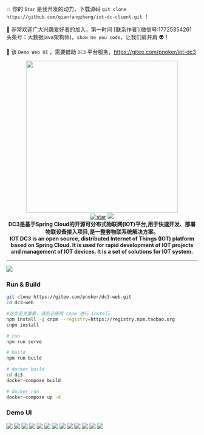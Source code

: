  :boom:  你的 `Star` 是我开发的动力，下载源码 `git clone https://github.com/qianfangzheng/iot-dc-client.git` ！  

 :rocket: 非常欢迎广大兴趣爱好者的加入，第一时间 [联系作者](微信号:17725354261 头条号：大数据java架构师)，`show me you code`，让我们肩并肩 :alien:！

 :seedling: 该 `Demo Web UI` ，需要借助 `DC3` 平台服务，https://gitee.com/pnoker/iot-dc3

<p align="center">
    <img src="./dc3/images/iot-dc3-logo.png" width="400"><br>
    <a href='https://gitee.com/pnoker/iot-dc3/stargazers'><img src='https://gitee.com/pnoker/iot-dc3/badge/star.svg?theme=gray' alt='star'></a>
	<a href="https://github.com/pnoker/iot-dc3/blob/master/LICENSE"><img src="https://img.shields.io/github/license/pnoker/iot-dc3.svg"></a>	
	<br><strong>DC3是基于Spring Cloud的开源可分布式物联网(IOT)平台,用于快速开发、部署物联设备接入项目,是一整套物联系统解决方案。<br>IOT DC3 is an open source, distributed Internet of Things (IOT) platform based on Spring Cloud. It is used for rapid development of IOT projects and management of IOT devices. It is a set of solutions for IOT system.</strong>
</p>

------

![](./dc3/images/web-all.png)

### Run & Build 

```bash
git clone https://gitee.com/pnoker/dc3-web.git
cd dc3-web

#这步至关重要，请务必使用 cnpm 进行 install
npm install -g cnpm --registry=https://registry.npm.taobao.org
cnpm install

# run
npm run serve

# build 
npm run build

# docker build
cd dc3
docker-compose build

# docker run 
docker-compose up -d
```



### Demo UI 

![](./dc3/images/demo/1.png)
![](./dc3/images/demo/2.png)
![](./dc3/images/demo/3.png)
![](./dc3/images/demo/4.png)
![](./dc3/images/demo/5.png)
![](./dc3/images/demo/6.png)
![](./dc3/images/demo/7.png)
![](./dc3/images/demo/8.png)
![](./dc3/images/demo/9.png)
![](./dc3/images/demo/10.png)
![](./dc3/images/demo/11.png)
![](./dc3/images/demo/12.png)
![](./dc3/images/demo/13.png)